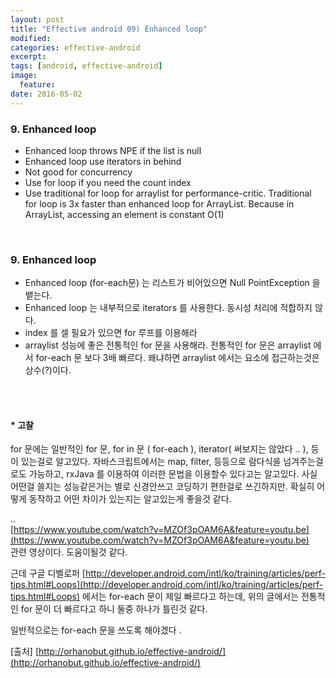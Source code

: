 ```yaml
---
layout: post
title: "Effective android 09) Enhanced loop"
modified:
categories: effective-android
excerpt:
tags: [android, effective-android]
image:
  feature:
date: 2016-05-02
---
```


### 9. Enhanced loop
- Enhanced loop throws NPE if the list is null
- Enhanced loop use iterators in behind
- Not good for concurrency
- Use for loop if you need the count index
- Use traditional for loop for arraylist for performance-critic. Traditional for loop is 3x faster than enhanced loop for ArrayList. Because in ArrayList, accessing an element is constant O(1)

<br> 

### 9. Enhanced loop
- Enhanced loop (for-each문) 는 리스트가 비어있으면 Null PointException 을 뱉는다.
- Enhanced loop 는 내부적으로 iterators 를 사용한다. 동시성 처리에 적합하지 않다.
- index 를 셀 필요가 있으면 for 루프를 이용해라
- arraylist 성능에 좋은 전통적인 for 문을 사용해라. 전통적인 for 문은 arraylist 에서 for-each 문 보다 3배 빠르다. 왜냐하면 arraylist 에서는 요소에 접근하는것은 상수(?)이다. 


<br><br>

#### * 고찰
for 문에는 일반적인 for 문, for in 문 ( for-each ), iterator( 써보지는 않았다 .. ), 등이 있는걸로 알고있다.
자바스크립트에서는 map, filter, 등등으로 람다식을 넘겨주는걸로도 가능하고, rxJava 를 이용하여 이러한 문법을 이용할수 있다고는 알고있다. 사실 어떤걸 쓸지는 성능같은거는 별로 신경안쓰고 코딩하기 편한걸로 쓰긴하지만. 확실히 어떻게 동작하고 어떤 차이가 있는지는 알고있는게 좋을것 같다.

..<br>
[https://www.youtube.com/watch?v=MZOf3pOAM6A&feature=youtu.be](https://www.youtube.com/watch?v=MZOf3pOAM6A&feature=youtu.be) <br>
관련 영상이다. 도움이될것 같다.


근데 구글 디벨로퍼 [http://developer.android.com/intl/ko/training/articles/perf-tips.html#Loops](http://developer.android.com/intl/ko/training/articles/perf-tips.html#Loops) 에서는 for-each 문이 제일 빠르다고 하는데, 위의 글에서는 전통적인 for 문이 더 빠르다고 하니 둘중 하나가 틀린것 같다. 

일반적으로는 for-each 문을 쓰도록 해야겠다 .




[출처] [http://orhanobut.github.io/effective-android/](http://orhanobut.github.io/effective-android/)
